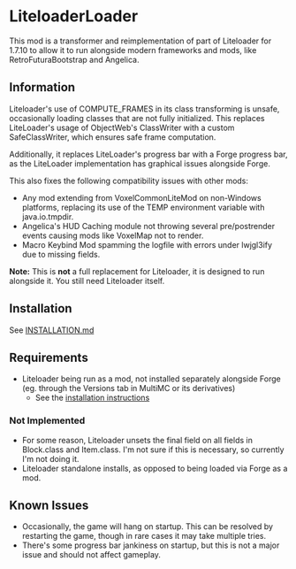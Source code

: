 # LiteloaderLoader

This mod is a transformer and reimplementation of part of Liteloader for 1.7.10 to allow it to run alongside modern frameworks and mods, like RetroFuturaBootstrap and Angelica.

## Information

Liteloader's use of COMPUTE_FRAMES in its class transforming is unsafe, occasionally loading classes that are not fully initialized. This replaces LiteLoader's usage of ObjectWeb's ClassWriter with a custom SafeClassWriter, which ensures safe frame computation.

Additionally, it replaces LiteLoader's progress bar with a Forge progress bar, as the LiteLoader implementation has graphical issues alongside Forge.

This also fixes the following compatibility issues with other mods:
- Any mod extending from VoxelCommonLiteMod on non-Windows platforms, replacing its use of the TEMP environment variable with java.io.tmpdir.
- Angelica's HUD Caching module not throwing several pre/postrender events causing mods like VoxelMap not to render.
- Macro Keybind Mod spamming the logfile with errors under lwjgl3ify due to missing fields.

**Note:** This is **not** a full replacement for Liteloader, it is designed to run alongside it. You still need Liteloader itself.

## Installation

See [INSTALLATION.md](./INSTALLATION.md)

## Requirements

- Liteloader being run as a mod, not installed separately alongside Forge (eg. through the Versions tab in MultiMC or its derivatives)
  - See the [installation instructions](./INSTALLATION.md)

### Not Implemented

- For some reason, Liteloader unsets the final field on all fields in Block.class and Item.class. I'm not sure if this is necessary, so currently I'm not doing it.
- Liteloader standalone installs, as opposed to being loaded via Forge as a mod.

## Known Issues

- Occasionally, the game will hang on startup. This can be resolved by restarting the game, though in rare cases it may take multiple tries.
- There's some progress bar jankiness on startup, but this is not a major issue and should not affect gameplay.
